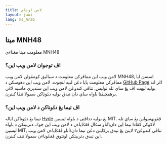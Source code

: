 ```yaml
---
title: لامن اوتام
layout: jawi
lang: ms_Arab
---
```


## ميتا MNH48

معلومت ميتا مڠناءي MNH48


### اڤ توجوان لامن ويب اين؟

لامن ويب اين مماڤرکن معلومت د سباليق کومڤولن لامن ويب MNH48⹁ اسسڽ ايا مماڤرکن معلومت يايا دڠن لبيه لنجوت. لامن ويب اين دهوسکن د [GitHub Page](https://github.com/MuhdNurHidayat/meta.mnh48.moe) اݢر اند بوليه ليهت اڤ يڠ ساي تله توليس⹁ تتاڤي کندوڠن لامن ويب اين سنديري ماسيه لاݢي برهقچيڤتا باواه ساي دان تيدق بوليه دݢوناکن سمولا تنڤا کبنرن.


### اڤ تيما يڠ دݢوناکن د لامن ويب اين؟

تيما يڠ دݢوناکن اياله [Hyde](https://github.com/poole/hyde) يڠ بوليه دداڤتي د باواه ليسين MIT. ڤڠوبهسواين يڠ ساي تله لاکوکن کڤادا تيما اين دان\اتاو سݢال ڤڠݢاياءن د لامن ويب اين جوݢ دتربيتکن د باواه ليسين  MIT⹁ تتاڤي کندوڠن٢ لاينڽ يڠ تيدق برکايتن دڠن تيما دان\اتاو ڤڠݢاياءن لامن ويب اين تيدق دتربيتکن اونتوق ڤڠݢوناءن سمولا تنڤ کبنرن.
